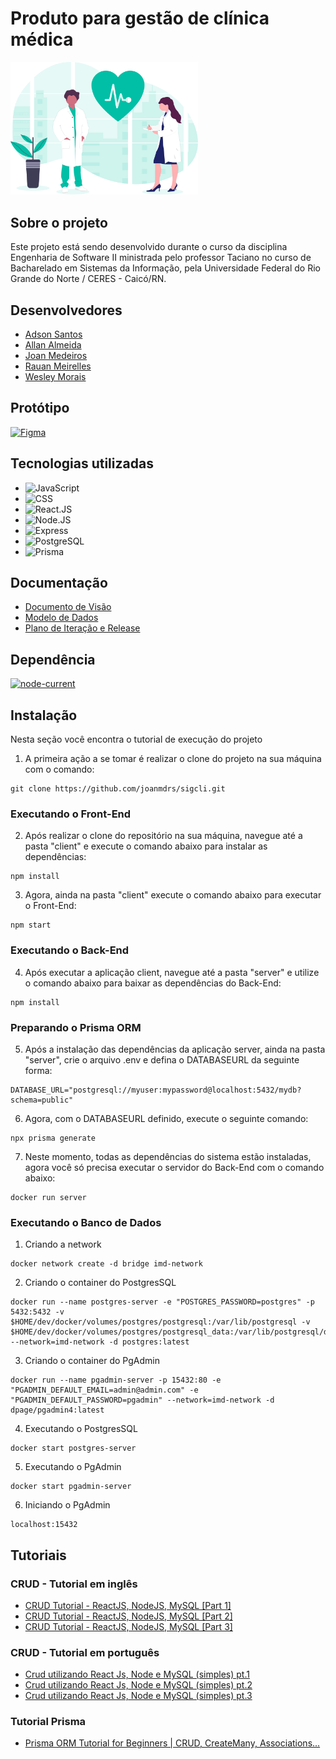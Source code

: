 # Produto para gestão de clínica médica

<img width="300" height="auto" src="./assets/img/image-readme.svg" >

## Sobre o projeto
Este projeto está sendo desenvolvido durante o curso da disciplina Engenharia de Software II ministrada pelo professor Taciano 
no curso de Bacharelado em Sistemas da Informação, pela Universidade Federal do Rio Grande do Norte / CERES - Caicó/RN. 

## Desenvolvedores 

* [Adson Santos](https://github.com/adson-matheus)
* [Allan Almeida](https://github.com/allangbr)
* [Joan Medeiros](https://github.com/joanmdrs)
* [Rauan Meirelles](https://github.com/rauan-meirelles)
* [Wesley Morais](https://github.com/WesleyVitor)

## Protótipo

[![Figma](https://img.shields.io/static/v1?label=Figma&message=Protótipo&color=e75524&style=for-the-badge&logo=figma)](https://www.figma.com/file/yQ4LBk7t10rKTwZchIPjFX/prot%C3%B3tipo---sigcli?node-id=0%3A1)

## Tecnologias utilizadas 

* ![JavaScript](https://img.shields.io/badge/JavaScript-F7DF1E?style=for-the-badge&logo=javascript&logoColor=black)
* ![CSS](https://img.shields.io/badge/CSS-1E90FF?&style=for-the-badge&logo=css3&logoColor=white)
* ![React.JS](https://img.shields.io/badge/React-20232A?style=for-the-badge&logo=react&logoColor=61DAFB)
* ![Node.JS](https://img.shields.io/badge/Node.js-43853D?style=for-the-badge&logo=node.js&logoColor=white)
* ![Express](https://img.shields.io/badge/Express.js-404D59?style=for-the-badge)
* ![PostgreSQL](https://img.shields.io/badge/PostgreSQL-00000F?style=for-the-badge&logo=postgresql&logoColor=white)
* ![Prisma](https://img.shields.io/badge/Prisma-8A2BE2?style=for-the-badge&logo=prisma&logoColor=white)

## Documentação 

* [Documento de Visão](https://github.com/joanmdrs/sigcli/blob/main/docs/doc-visao.md)
* [Modelo de Dados](https://github.com/joanmdrs/sigcli/blob/main/docs/doc-modelos.md)
* [Plano de Iteração e Release](https://github.com/joanmdrs/sigcli/blob/main/docs/doc-iteracao.md)

## Dependência

[![node-current](https://img.shields.io/node/v/next?label=Node&color=%23339933&style=for-the-badge&logo=node-dot-js)](https://nodejs.org/en/)

## Instalação

Nesta seção você encontra o tutorial de execução do projeto

1. A primeira ação a se tomar é realizar o clone do projeto na sua máquina com o comando:

```console
git clone https://github.com/joanmdrs/sigcli.git
```
### Executando o Front-End


2. Após realizar o clone do repositório na sua máquina, navegue até a pasta "client" e execute o comando abaixo para instalar as dependências:

```console
npm install
```
3. Agora, ainda na pasta "client" execute o comando abaixo para executar o Front-End:

```console
npm start
```

### Executando o Back-End

4. Após executar a aplicação client, navegue até a pasta "server" e utilize o comando abaixo para baixar as dependências do Back-End:


```console
npm install
```

### Preparando o Prisma ORM 

5. Após a instalação das dependências da aplicação server, ainda na pasta "server", crie o arquivo .env e defina o DATABASEURL da seguinte forma:
 
```console
DATABASE_URL="postgresql://myuser:mypassword@localhost:5432/mydb?schema=public"
```

6. Agora, com o DATABASEURL definido, execute o seguinte comando:

```console
npx prisma generate
```

7. Neste momento, todas as dependências do sistema estão instaladas, agora você só precisa executar o servidor do Back-End com o comando abaixo:


```console
docker run server
```

### Executando o Banco de Dados

1. Criando a network
```console
docker network create -d bridge imd-network
```

2. Criando o container do PostgresSQL 
```console
docker run --name postgres-server -e "POSTGRES_PASSWORD=postgres" -p 5432:5432 -v $HOME/dev/docker/volumes/postgres/postgresql:/var/lib/postgresql -v $HOME/dev/docker/volumes/postgres/postgresql_data:/var/lib/postgresql/data --network=imd-network -d postgres:latest
```

3. Criando o container do PgAdmin
```console
docker run --name pgadmin-server -p 15432:80 -e "PGADMIN_DEFAULT_EMAIL=admin@admin.com" -e "PGADMIN_DEFAULT_PASSWORD=pgadmin" --network=imd-network -d dpage/pgadmin4:latest
```

4. Executando o PostgresSQL
```console
docker start postgres-server
```

5. Executando o PgAdmin
```console
docker start pgadmin-server
```

6. Iniciando o PgAdmin
```console
localhost:15432
```

## Tutoriais 

### CRUD - Tutorial em inglês
* [CRUD Tutorial - ReactJS, NodeJS, MySQL [Part 1]](https://www.youtube.com/watch?v=T8mqZZ0r-RA)
* [CRUD Tutorial - ReactJS, NodeJS, MySQL [Part 2]](https://www.youtube.com/watch?v=3YrOOia3-mo&list=WL&index=26)
* [CRUD Tutorial - ReactJS, NodeJS, MySQL [Part 3]](https://www.youtube.com/watch?v=_S2GKnFpdtE)

### CRUD - Tutorial em português
* [Crud utilizando React Js, Node e MySQL (simples) pt.1](https://youtu.be/e0He6sCiQT8)
* [Crud utilizando React Js, Node e MySQL (simples) pt.2](https://youtu.be/5_9rvyT9cg4)
* [Crud utilizando React Js, Node e MySQL (simples) pt.3](https://youtu.be/vzPsUWLprAw)

### Tutorial Prisma 
* [Prisma ORM Tutorial for Beginners | CRUD, CreateMany, Associations...](https://www.youtube.com/watch?v=E37-33M6Ypk)


